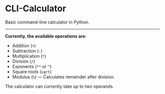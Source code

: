 # CLI-Calculator
Basic command-line calculator in Python.

---
**Currently, the available operations are:**
- Addition (`+`)
- Subtraction (`-`)
- Multiplication (`*`)
- Division (`/`)
- Exponents (`**` or `^`)
- Square roots (`sqrt`)
- Modulus (`%`) — Calculates remainder after division.

The calculator can currently take up to two operands.